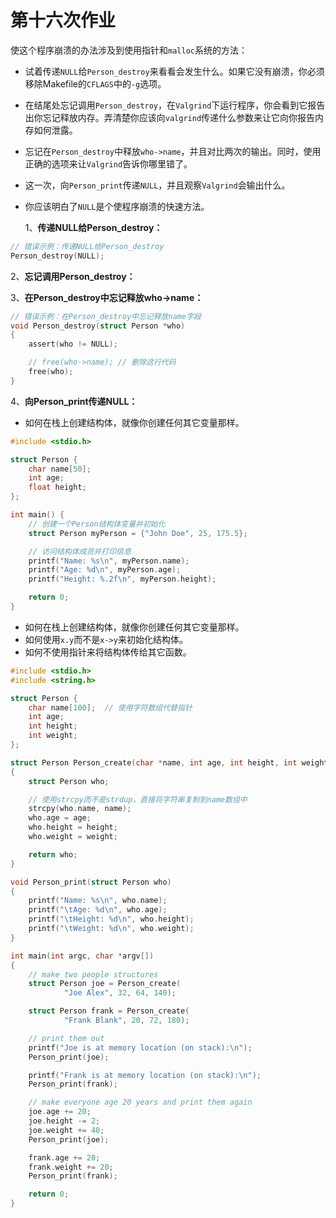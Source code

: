 # 第十六次作业

使这个程序崩溃的办法涉及到使用指针和`malloc`系统的方法：

- 试着传递`NULL`给`Person_destroy`来看看会发生什么。如果它没有崩溃，你必须移除Makefile的`CFLAGS`中的`-g`选项。

- 在结尾处忘记调用`Person_destroy`，在`Valgrind`下运行程序，你会看到它报告出你忘记释放内存。弄清楚你应该向`valgrind`传递什么参数来让它向你报告内存如何泄露。

- 忘记在`Person_destroy`中释放`who->name`，并且对比两次的输出。同时，使用正确的选项来让`Valgrind`告诉你哪里错了。

- 这一次，向`Person_print`传递`NULL`，并且观察`Valgrind`会输出什么。

- 你应该明白了`NULL`是个使程序崩溃的快速方法。

  1、**传递NULL给Person_destroy：**

```c
// 错误示例：传递NULL给Person_destroy
Person_destroy(NULL);

```

2、**忘记调用Person_destroy：**

3、**在Person_destroy中忘记释放who->name：**

```c
// 错误示例：在Person_destroy中忘记释放name字段
void Person_destroy(struct Person *who)
{
    assert(who != NULL);

    // free(who->name); // 删除这行代码
    free(who);
}

```

4、**向Person_print传递NULL：**



- 如何在栈上创建结构体，就像你创建任何其它变量那样。

```c
#include <stdio.h>

struct Person {
    char name[50];
    int age;
    float height;
};

int main() {
    // 创建一个Person结构体变量并初始化
    struct Person myPerson = {"John Doe", 25, 175.5};

    // 访问结构体成员并打印信息
    printf("Name: %s\n", myPerson.name);
    printf("Age: %d\n", myPerson.age);
    printf("Height: %.2f\n", myPerson.height);

    return 0;
}

```

- 如何在栈上创建结构体，就像你创建任何其它变量那样。
- 如何使用`x.y`而不是`x->y`来初始化结构体。
- 如何不使用指针来将结构体传给其它函数。

```c
#include <stdio.h>
#include <string.h>

struct Person {
    char name[100];  // 使用字符数组代替指针
    int age;
    int height;
    int weight;
};

struct Person Person_create(char *name, int age, int height, int weight)
{
    struct Person who;

    // 使用strcpy而不是strdup，直接将字符串复制到name数组中
    strcpy(who.name, name);
    who.age = age;
    who.height = height;
    who.weight = weight;

    return who;
}

void Person_print(struct Person who)
{
    printf("Name: %s\n", who.name);
    printf("\tAge: %d\n", who.age);
    printf("\tHeight: %d\n", who.height);
    printf("\tWeight: %d\n", who.weight);
}

int main(int argc, char *argv[])
{
    // make two people structures
    struct Person joe = Person_create(
            "Joe Alex", 32, 64, 140);

    struct Person frank = Person_create(
            "Frank Blank", 20, 72, 180);

    // print them out
    printf("Joe is at memory location (on stack):\n");
    Person_print(joe);

    printf("Frank is at memory location (on stack):\n");
    Person_print(frank);

    // make everyone age 20 years and print them again
    joe.age += 20;
    joe.height -= 2;
    joe.weight += 40;
    Person_print(joe);

    frank.age += 20;
    frank.weight += 20;
    Person_print(frank);

    return 0;
}

```

